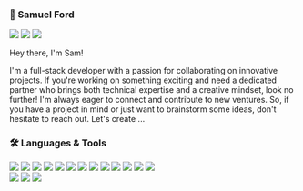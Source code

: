 ### 💾 Samuel Ford

<a href="https://www.samueljford.com/"><img src="https://img.shields.io/badge/SamuelJFord.com-f9b0a9?style=flat-square&logo=googlechrome&logoColor=white"></a> <a href="mailto:samueljamesford@googlemail.com"><img src="https://img.shields.io/badge/samueljamesford@googlemail.com-f9b0a9?style=flat-square&logo=gmail&logoColor=white"></a> <a href="https://www.linkedin.com/in/samueljford/"><img src="https://img.shields.io/badge/Linkedin.com/in/samueljford-f9b0a9?style=flat-square&logo=linkedin&logoColor=white"></a> 

Hey there, I'm Sam!

I'm a full-stack developer with a passion for collaborating on innovative projects. If you're working on something exciting and need a dedicated partner who brings both technical expertise and a creative mindset, look no further! I'm always eager to connect and contribute to new ventures. So, if you have a project in mind or just want to brainstorm some ideas, don't hesitate to reach out. Let's create ... 

### 🛠 Languages & Tools

<img src="https://img.shields.io/badge/-python-3776AB?logo=python&logoColor=white&style=for-the-badge"> <img src="https://img.shields.io/badge/-javascript-F7DF1E?logo=javascript&logoColor=black&style=for-the-badge"> <img src="https://img.shields.io/badge/-TypeScript-3178C6?logo=TypeScript&logoColor=white&style=for-the-badge"> <img src="https://img.shields.io/badge/-Kotlin-7F52FF?logo=kotlin&logoColor=white&style=for-the-badge"> <img src="https://img.shields.io/badge/-React-61DAFB?logo=react&logoColor=white&style=for-the-badge"> <img src="https://img.shields.io/badge/-HTML5-E34F26?logo=html5&logoColor=white&style=for-the-badge"> <img src="https://img.shields.io/badge/-CSS-1572B6?logo=css3&logoColor=white&style=for-the-badge"> <img src="https://img.shields.io/badge/-node.js-339933?logo=nodedotjs&logoColor=white&style=for-the-badge"> <img src="https://img.shields.io/badge/-next.js-000000?logo=nextdotjs&logoColor=white&style=for-the-badge"> 
<img src="https://img.shields.io/badge/-flask-000000?logo=flask&logoColor=white&style=for-the-badge"> <img src="https://img.shields.io/badge/-express-000000?logo=express&logoColor=white&style=for-the-badge"> <img src="https://img.shields.io/badge/-mongo%20db-47A248?logo=mongodb&logoColor=white&style=for-the-badge"> <img src="https://img.shields.io/badge/-postgresql-4169E1?logo=postgresql&logoColor=white&style=for-the-badge"><br>
<img src="https://img.shields.io/badge/-Pytest-0A9EDC?logo=pytest&logoColor=white&style=for-the-badge"> <img src="https://img.shields.io/badge/-Jest-C21325?logo=jest&logoColor=white&style=for-the-badge"> <img src="https://img.shields.io/badge/-Playwright-2EAD33?logo=playwright&logoColor=white&style=for-the-badge">
